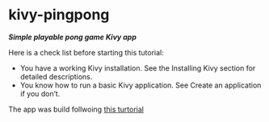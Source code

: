 # kivy-pingpong
***Simple playable pong game Kivy app*** 

Here is a check list before starting this tutorial:
- You have a working Kivy installation. See the Installing Kivy section for detailed descriptions.
- You know how to run a basic Kivy application. See Create an application if you don’t.

The app was build follwoing [this turtorial](https://kivy.org/doc/stable/tutorials/pong.html "Pong Game Tutorial")
